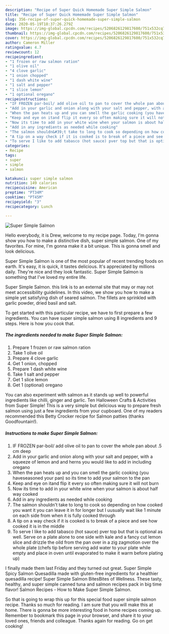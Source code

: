 ```yaml
---
description: "Recipe of Super Quick Homemade Super Simple Salmon"
title: "Recipe of Super Quick Homemade Super Simple Salmon"
slug: 356-recipe-of-super-quick-homemade-super-simple-salmon
date: 2020-05-19T18:37:26.279Z
image: https://img-global.cpcdn.com/recipes/5206826129817600/751x532cq70/super-simple-salmon-recipe-main-photo.jpg
thumbnail: https://img-global.cpcdn.com/recipes/5206826129817600/751x532cq70/super-simple-salmon-recipe-main-photo.jpg
cover: https://img-global.cpcdn.com/recipes/5206826129817600/751x532cq70/super-simple-salmon-recipe-main-photo.jpg
author: Cameron Miller
ratingvalue: 4.7
reviewcount: 12
recipeingredient:
- "1 frozen or raw salmon ration"
- "1 olive oil"
- "4 clove garlic"
- "1 onion chopped"
- "1 dash white wine"
- "1 salt and pepper"
- "1 slice lemon"
- "1 optional oregano"
recipeinstructions:
- "IF FROZEN par-boil/ add olive oil to pan to cover the whole pan about .5 cm deep"
- "Add in your garlic and onion along with your salt and pepper, with a squeeze of lemon and and herns you would like to add in including oregano"
- "When the pan heats up and you can smell the garlic cooking (you haveseasoned your pan) so its time to add your salmon to the pan"
- "Keep and eye on itand flip it every so often making sure it will not burn"
- "Now its time to add in your white wine when your salmon is about half way cooked"
- "Add in any ingredients as needed while cooking"
- "The salmon shouldn&#39;t take to long to cook so depending on how cooked you want it you can leave it in for longer but I uusually wait like 1 minute on each side from when it is fully cooked through"
- "A tip on a way check if it is cooked is to break of a piece and see how cooked it is in the middle"
- "To serve I like to add tabasco (hot sauce) pver top but that is optional as well. Serve on a plate alone to one side with kale and a fancy cut lemon slice and drizzle the oild from the pan over in a zig zagmotion over the whole plate (chefs tip before serving add water to your plate while empty and place in oven until evaporated to make it warm before plating up)"
categories:
- Recipe
tags:
- super
- simple
- salmon

katakunci: super simple salmon 
nutrition: 149 calories
recipecuisine: American
preptime: "PT34M"
cooktime: "PT45M"
recipeyield: "3"
recipecategory: Lunch

---
```



![Super Simple Salmon](https://img-global.cpcdn.com/recipes/5206826129817600/751x532cq70/super-simple-salmon-recipe-main-photo.jpg)

Hello everybody, it is Drew, welcome to my recipe page. Today, I'm gonna show you how to make a distinctive dish, super simple salmon. One of my favorites. For mine, I'm gonna make it a bit unique. This is gonna smell and look delicious.

Super Simple Salmon is one of the most popular of recent trending foods on earth. It's easy, it is quick, it tastes delicious. It's appreciated by millions daily. They're nice and they look fantastic. Super Simple Salmon is something that I've loved my entire life.

Super Simple Salmon. this link is to an external site that may or may not meet accessibility guidelines. In this video, we show you how to make a simple yet satisfying dish of seared salmon. The fillets are sprinkled with garlic powder, dried basil and salt.


To get started with this particular recipe, we have to first prepare a few ingredients. You can have super simple salmon using 8 ingredients and 9 steps. Here is how you cook that.

<!--inarticleads1-->

##### The ingredients needed to make Super Simple Salmon:

1. Prepare 1 frozen or raw salmon ration
1. Take 1 olive oil
1. Prepare 4 clove garlic
1. Get 1 onion, chopped
1. Prepare 1 dash white wine
1. Take 1 salt and pepper
1. Get 1 slice lemon
1. Get 1 (optional) oregano


You can also experiment with salmon as it stands up well to powerful ingredients like chilli, ginger and garlic. Ten Halloween Crafts &amp; Activities from Super Simple! This is a very simple but delicious way to prepare fresh salmon using just a few ingredients from your cupboard. One of my readers recommended this Betty Crocker recipe for Salmon patties (thanks Goodfountain!). 

<!--inarticleads2-->

##### Instructions to make Super Simple Salmon:

1. IF FROZEN par-boil/ add olive oil to pan to cover the whole pan about .5 cm deep
1. Add in your garlic and onion along with your salt and pepper, with a squeeze of lemon and and herns you would like to add in including oregano
1. When the pan heats up and you can smell the garlic cooking (you haveseasoned your pan) so its time to add your salmon to the pan
1. Keep and eye on itand flip it every so often making sure it will not burn
1. Now its time to add in your white wine when your salmon is about half way cooked
1. Add in any ingredients as needed while cooking
1. The salmon shouldn&#39;t take to long to cook so depending on how cooked you want it you can leave it in for longer but I uusually wait like 1 minute on each side from when it is fully cooked through
1. A tip on a way check if it is cooked is to break of a piece and see how cooked it is in the middle
1. To serve I like to add tabasco (hot sauce) pver top but that is optional as well. Serve on a plate alone to one side with kale and a fancy cut lemon slice and drizzle the oild from the pan over in a zig zagmotion over the whole plate (chefs tip before serving add water to your plate while empty and place in oven until evaporated to make it warm before plating up)


I finally made them last Friday and they turned out great. Super Simple Spicy Salmon Quesadilla made with gluten-free ingredients for a healthier quesadilla recipe! Super Simple Salmon BitesBites of Wellness. These tasty, healthy, and super simple canned tuna and salmon recipes pack in big time flavor! Salmon Recipes - How to Make Super Simple Salmon. 

So that is going to wrap this up for this special food super simple salmon recipe. Thanks so much for reading. I am sure that you will make this at home. There is gonna be more interesting food in home recipes coming up. Remember to bookmark this page in your browser, and share it to your loved ones, friends and colleague. Thanks again for reading. Go on get cooking!

